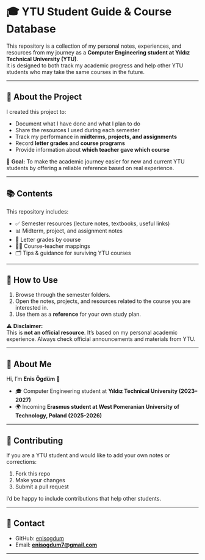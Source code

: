 # 🎓 YTU Student Guide & Course Database

This repository is a collection of my personal notes, experiences, and resources from my journey as a **Computer Engineering student at Yıldız Technical University (YTU)**.  
It is designed to both track my academic progress and help other YTU students who may take the same courses in the future.  

---

## 📖 About the Project
I created this project to:
- Document what I have done and what I plan to do
- Share the resources I used during each semester
- Track my performance in **midterms, projects, and assignments**
- Record **letter grades** and **course programs**
- Provide information about **which teacher gave which course**

🎯 **Goal:** To make the academic journey easier for new and current YTU students by offering a reliable reference based on real experience.

---

## 📚 Contents
This repository includes:
- ✅ Semester resources (lecture notes, textbooks, useful links)  
- 📊 Midterm, project, and assignment notes  
- 🎯 Letter grades by course  
- 👨‍🏫 Course-teacher mappings  
- 🗂️ Tips & guidance for surviving YTU courses  

---

## 📝 How to Use
1. Browse through the semester folders.  
2. Open the notes, projects, and resources related to the course you are interested in.  
3. Use them as a **reference** for your own study plan.  

⚠️ **Disclaimer:**  
This is **not an official resource**. It’s based on my personal academic experience. Always check official announcements and materials from YTU.

---

## 👤 About Me
Hi, I’m **Enis Ögdüm** 👋  
- 🎓 Computer Engineering student at **Yıldız Technical University (2023–2027)** 
- 🌍 Incoming **Erasmus student at West Pomeranian University of Technology, Poland (2025-2026)**  
---

## 🤝 Contributing
If you are a YTU student and would like to add your own notes or corrections:
1. Fork this repo  
2. Make your changes  
3. Submit a pull request  

I’d be happy to include contributions that help other students.

---

## 📧 Contact
- GitHub: [enisogdum](https://github.com/enisogdum)  
- Email: **enisogdum7@gmail.com**  

---
